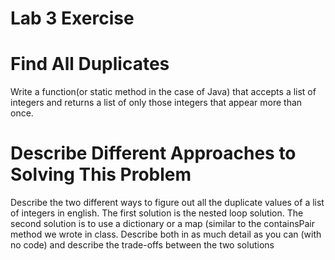 # Lab 3 Exercise

# Find All Duplicates

Write a function(or static method in the case of Java) that accepts a list of integers and returns a list of only those integers that appear more than once.

# Describe Different Approaches to Solving This Problem

Describe the two different ways to figure out all the duplicate values of a list of integers in english. The first solution is the nested loop solution. The second solution is to use a dictionary or a map (similar to the containsPair method we wrote in class. Describe both in as much detail as you can (with no code) and describe the trade-offs between the two solutions
